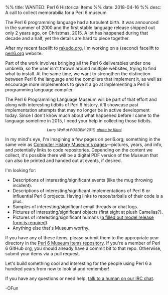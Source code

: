%% title: WANTED: Perl 6 Historical Items
%% date: 2018-04-16
%% desc: A call to collect memorabilia for a Perl 6 museum

The Perl 6 programming language had a turbulent birth. It was announced in
the summer of 2000 and the first stable language release shipped out only 2 years
ago, on Christmas, 2015. A lot has happened during that decade and a half,
yet the details are hard to piece together.

After my recent facelift to [rakudo.org](https://rakudo.org/), I'm
working on a (second) facelift to [perl6.org](https://perl6.org) website.

Part of the work involves bringing all the Perl 6 deliverables under one umbrella, so the user isn't thrown around multiple websites, trying to find what to install. At the same time, we want to strengthen the distinction between Perl 6 the language and the compilers that implement it, as well as encourage more implementors to give it a go at implementing a Perl 6 programming language compiler.

The Perl 6 Programming Language Museum will be part of that effort and along with interesting tidbits of Perl 6 history, it'll showcase past implementation attempts that may no longer be in active development today. Since I don't know much about what happened before I came to the language sometime in 2015, I need your help in collecting those tidbits.

<img class="img-thumbnail img-responsive center-block"
    src="/assets/pics/FOSDEM_2015_Larry_Wall_and_Camelia_the_Perl6_logo.jpg" alt="">
<small style="display: block; text-align: center; font-style: italic;">Larry Wall at FOSDEM 2015, <a href="https://ru.m.wikipedia.org/wiki/%D0%A4%D0%B0%D0%B9%D0%BB:FOSDEM_2015_Larry_Wall_and_Camelia_the_Perl6_logo.jpg">photo by Klapi</a></small>

In my mind's eye, I'm imagining a few pages on perl6.org; something in the same vein as [Computer History Museum's pages](http://www.computerhistory.org/timeline/software-languages/)—pictures, years, and info, and potentially links to code repositories. Depending on the content we collect, it's possible there will be a digital PDF version of the Museum that can also be printed and handed out at events, if desired.

I'm looking for:

- Descriptions of interesting/significant events (like the mug throwing incident).
- Descriptions of interesting/significant implementations of Perl 6 or influential Perl 6 projects. Having links to repos/tarballs of their code is a plus.
- Samples of interesting/significant email threads or chat logs.
- Pictures of interesting/significant objects (first sight at plush Camelias?).
- Pictures of interesting/significant humans ([a filled out model release form is required](https://github.com/perl6/museum-items/blob/master/MODEL-RELEASE-FORM.md)).
- Anything else that's Museum worthy.

If you have any of these items, please submit them to the appropriate year directory in the [Perl 6 Museum Items repository](https://github.com/perl6/museum-items). If you're a member of Perl 6 GitHub org, you should already have a commit bit to that repo. Otherwise, submit your items via a pull request.

Let's build something cool and interesting for the people using Perl 6 a hundred years from now to look at and remember!

If you have any questions or need help, [talk to a human on our IRC chat](https://webchat.freenode.net/?channels=#perl6).

-OFun
